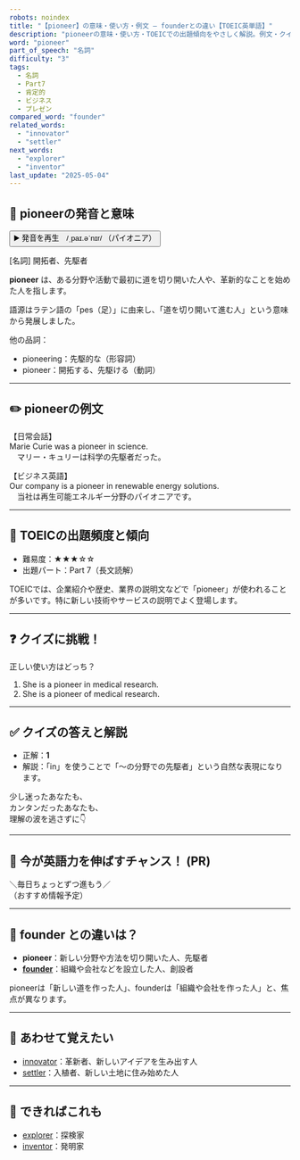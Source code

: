 ```yaml
---
robots: noindex
title: "【pioneer】の意味・使い方・例文 ― founderとの違い【TOEIC英単語】"
description: "pioneerの意味・使い方・TOEICでの出題傾向をやさしく解説。例文・クイズ付きでfounderとの違いもわかりやすく学べます。"
word: "pioneer"
part_of_speech: "名詞"
difficulty: "3"
tags:
  - 名詞
  - Part7
  - 肯定的
  - ビジネス
  - プレゼン
compared_word: "founder"
related_words:
  - "innovator"
  - "settler"
next_words:
  - "explorer"
  - "inventor"
last_update: "2025-05-04"
---
```


## 🔰 pioneerの発音と意味

<button class="play-audio" onclick="playTTS('pioneer')">
  <span class="play-audio-main">
    ▶️ 発音を再生　/ˌpaɪ.əˈnɪr/
  </span>
  <span class="play-audio-sub">
    （パイオニア）
  </span>
</button>

[名詞] 開拓者、先駆者

**pioneer** は、ある分野や活動で最初に道を切り開いた人や、革新的なことを始めた人を指します。

語源はラテン語の「pes（足）」に由来し、「道を切り開いて進む人」という意味から発展しました。

他の品詞：  
- pioneering：先駆的な（形容詞）
- pioneer：開拓する、先駆ける（動詞）

---

## ✏️ pioneerの例文

【日常会話】  
Marie Curie was a pioneer in science.  
　マリー・キュリーは科学の先駆者だった。

【ビジネス英語】  
Our company is a pioneer in renewable energy solutions.  
　当社は再生可能エネルギー分野のパイオニアです。

---

## 🎯 TOEICの出題頻度と傾向

- 難易度：★★★☆☆
- 出題パート：Part 7（長文読解）

TOEICでは、企業紹介や歴史、業界の説明文などで「pioneer」が使われることが多いです。特に新しい技術やサービスの説明でよく登場します。

---

## ❓ クイズに挑戦！

正しい使い方はどっち？

1. She is a pioneer in medical research.  
2. She is a pioneer of medical research.

---

## ✅ クイズの答えと解説

- 正解：**1**
- 解説：「in」を使うことで「～の分野での先駆者」という自然な表現になります。

少し迷ったあなたも、  
カンタンだったあなたも、  
理解の波を逃さずに👇️

---

## 🚀 今が英語力を伸ばすチャンス！ (PR)

<div class="info-center">
＼毎日ちょっとずつ進もう／<br>  
（おすすめ情報予定）
</div>

---

## 🤔  founder との違いは？

- **pioneer**：新しい分野や方法を切り開いた人、先駆者
- **[founder](/founder)**：組織や会社などを設立した人、創設者

pioneerは「新しい道を作った人」、founderは「組織や会社を作った人」と、焦点が異なります。

---

## 🧩 あわせて覚えたい

- [innovator](/innovator)：革新者、新しいアイデアを生み出す人
- [settler](/settler)：入植者、新しい土地に住み始めた人

---

## 📖 できればこれも

- [explorer](/explorer)：探検家
- [inventor](/inventor)：発明家

<!-- cvid: aid14_bid11 -->
